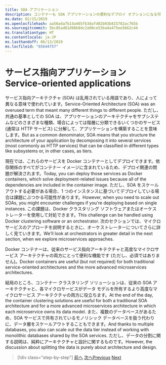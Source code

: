 ```yaml
---
title: SOA アプリケーション
description: コンテナーも SOA アプリケーションの便利なデプロイ オプションになる可能性があることを留意してください。
ms.date: 02/15/2019
ms.openlocfilehash: aa56ada7b14a465fb3dafd02b03b815782ac765b
ms.sourcegitcommit: 5bc85ad81d96b8dc2a90ce53bada475ee5662c44
ms.translationtype: HT
ms.contentlocale: ja-JP
ms.lasthandoff: 06/13/2019
ms.locfileid: "65644757"
---
```

# <a name="service-oriented-applications"></a><span data-ttu-id="13bc9-103">サービス指向アプリケーション</span><span class="sxs-lookup"><span data-stu-id="13bc9-103">Service-oriented applications</span></span>

<span data-ttu-id="13bc9-104">サービス指向アーキテクチャ (SOA) は乱用されている用語であり、人によって異なる意味で使われています。</span><span class="sxs-lookup"><span data-stu-id="13bc9-104">Service-Oriented Architecture (SOA) was an overused term that meant many different things to different people.</span></span> <span data-ttu-id="13bc9-105">ただし、共通の基準としての SOA は、アプリケーションのアーキテクチャをサブシステムなどのさまざまな種類、場合によっては階層に分類できるいくつかのサービス (通常は HTTP サービス) に分解して、アプリケーションを構築することを意味します。</span><span class="sxs-lookup"><span data-stu-id="13bc9-105">But as a common denominator, SOA means that you structure the architecture of your application by decomposing it into several services (most commonly as HTTP services) that can be classified in different types like subsystems or, in other cases, as tiers.</span></span>

<span data-ttu-id="13bc9-106">現在では、これらのサービスを Docker コンテナーとしてデプロイできます。依存関係のすべてがコンテナー イメージに含まれているため、デプロイ関連の問題が解決されます。</span><span class="sxs-lookup"><span data-stu-id="13bc9-106">Today, you can deploy those services as Docker containers, which solve deployment-related issues because all of the dependencies are included in the container image.</span></span> <span data-ttu-id="13bc9-107">ただし、SOA をスケールアウトする必要がある場合、1 つのインスタンスに基づいてデプロイしている場合は課題にぶつかる可能性があります。</span><span class="sxs-lookup"><span data-stu-id="13bc9-107">However, when you need to scale out SOAs, you might encounter challenges if you're deploying based on single instances.</span></span> <span data-ttu-id="13bc9-108">この課題は、Docker クラスタリング ソフトウェアまたはオーケストレーターを使用して対処できます。</span><span class="sxs-lookup"><span data-stu-id="13bc9-108">This challenge can be handled using Docker clustering software or an orchestrator.</span></span> <span data-ttu-id="13bc9-109">次のセクションでは、マイクロサービスのアプローチを説明するときに、オーケストレーターについてさらに詳しく見ていきます。</span><span class="sxs-lookup"><span data-stu-id="13bc9-109">We'll look at orchestrators in greater detail in the next section, when we explore microservices approaches.</span></span>

<span data-ttu-id="13bc9-110">Docker コンテナーは、従来のサービス指向アーキテクチャと高度なマイクロサービス アーキテクチャの両方にとって便利な機能です (ただし、必須ではありません)。</span><span class="sxs-lookup"><span data-stu-id="13bc9-110">Docker containers are useful (but not required) for both traditional service-oriented architectures and the more advanced microservices architectures.</span></span>

<span data-ttu-id="13bc9-111">結局のところ、コンテナー クラスタリング ソリューションは、従来の SOA アーキテクチャと、各マイクロサービスがデータ モデルを所有するより高度なマイクロサービス アーキテクチャの両方に役立ちます。</span><span class="sxs-lookup"><span data-stu-id="13bc9-111">At the end of the day, the container clustering solutions are useful for both a traditional SOA architecture and for a more advanced microservices architecture in which each microservice owns its data model.</span></span> <span data-ttu-id="13bc9-112">また、複数のデータベースがあるため、SOA サービスで共有されているモノリシック データベースを扱う代わりに、データ層をスケールアウトすることもできます。</span><span class="sxs-lookup"><span data-stu-id="13bc9-112">And thanks to multiple databases, you also can scale out the data tier instead of working with monolithic databases shared by the SOA services.</span></span> <span data-ttu-id="13bc9-113">ただし、データの分割に関する説明は、純粋にアーキテクチャと設計に関するものです。</span><span class="sxs-lookup"><span data-stu-id="13bc9-113">However, the discussion about splitting the data is purely about architecture and design.</span></span>

>[!div class="step-by-step"]
><span data-ttu-id="13bc9-114">[前へ](state-and-data-in-docker-applications.md)
>[次へ](orchestrate-high-scalability-availability.md)</span><span class="sxs-lookup"><span data-stu-id="13bc9-114">[Previous](state-and-data-in-docker-applications.md)
[Next](orchestrate-high-scalability-availability.md)</span></span>
